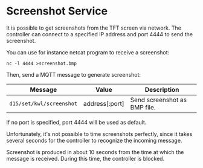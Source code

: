 # Screenshot Service

It is possible to get screenshots from the TFT screen via network. The controller
can connect to a specified IP address and port 4444 to send the screenshot.

You can use for instance netcat program to receive a screenshot:

`nc -l 4444 >screenshot.bmp`

Then, send a MQTT message to generate screenshot:

Message                  | Value          | Description
------------------------ | -------------- | ------------------------
`d15/set/kwl/screenshot` | address[:port] | Send screenshot as BMP file.

If no port is specified, port 4444 will be used as default.

Unfortunately, it's not possible to time screenshots perfectly, since it takes
several seconds for the controller to recognize the incoming message.

Screenshot is produced in about 10 seconds from the time at which the message
is received. During this time, the controller is blocked.
